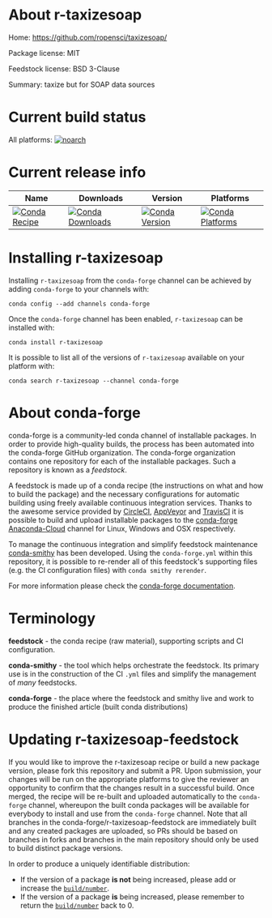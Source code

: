 About r-taxizesoap
==================

Home: https://github.com/ropensci/taxizesoap/

Package license: MIT

Feedstock license: BSD 3-Clause

Summary: taxize but for SOAP data sources



Current build status
====================

All platforms:
[![noarch](https://img.shields.io/circleci/project/github/conda-forge/r-taxizesoap-feedstock/master.svg?label=noarch)](https://circleci.com/gh/conda-forge/r-taxizesoap-feedstock)

Current release info
====================

| Name | Downloads | Version | Platforms |
| --- | --- | --- | --- |
| [![Conda Recipe](https://img.shields.io/badge/recipe-r--taxizesoap-green.svg)](https://anaconda.org/conda-forge/r-taxizesoap) | [![Conda Downloads](https://img.shields.io/conda/dn/conda-forge/r-taxizesoap.svg)](https://anaconda.org/conda-forge/r-taxizesoap) | [![Conda Version](https://img.shields.io/conda/vn/conda-forge/r-taxizesoap.svg)](https://anaconda.org/conda-forge/r-taxizesoap) | [![Conda Platforms](https://img.shields.io/conda/pn/conda-forge/r-taxizesoap.svg)](https://anaconda.org/conda-forge/r-taxizesoap) |

Installing r-taxizesoap
=======================

Installing `r-taxizesoap` from the `conda-forge` channel can be achieved by adding `conda-forge` to your channels with:

```
conda config --add channels conda-forge
```

Once the `conda-forge` channel has been enabled, `r-taxizesoap` can be installed with:

```
conda install r-taxizesoap
```

It is possible to list all of the versions of `r-taxizesoap` available on your platform with:

```
conda search r-taxizesoap --channel conda-forge
```


About conda-forge
=================

conda-forge is a community-led conda channel of installable packages.
In order to provide high-quality builds, the process has been automated into the
conda-forge GitHub organization. The conda-forge organization contains one repository
for each of the installable packages. Such a repository is known as a *feedstock*.

A feedstock is made up of a conda recipe (the instructions on what and how to build
the package) and the necessary configurations for automatic building using freely
available continuous integration services. Thanks to the awesome service provided by
[CircleCI](https://circleci.com/), [AppVeyor](https://www.appveyor.com/)
and [TravisCI](https://travis-ci.org/) it is possible to build and upload installable
packages to the [conda-forge](https://anaconda.org/conda-forge)
[Anaconda-Cloud](https://anaconda.org/) channel for Linux, Windows and OSX respectively.

To manage the continuous integration and simplify feedstock maintenance
[conda-smithy](https://github.com/conda-forge/conda-smithy) has been developed.
Using the ``conda-forge.yml`` within this repository, it is possible to re-render all of
this feedstock's supporting files (e.g. the CI configuration files) with ``conda smithy rerender``.

For more information please check the [conda-forge documentation](https://conda-forge.org/docs/).

Terminology
===========

**feedstock** - the conda recipe (raw material), supporting scripts and CI configuration.

**conda-smithy** - the tool which helps orchestrate the feedstock.
                   Its primary use is in the construction of the CI ``.yml`` files
                   and simplify the management of *many* feedstocks.

**conda-forge** - the place where the feedstock and smithy live and work to
                  produce the finished article (built conda distributions)


Updating r-taxizesoap-feedstock
===============================

If you would like to improve the r-taxizesoap recipe or build a new
package version, please fork this repository and submit a PR. Upon submission,
your changes will be run on the appropriate platforms to give the reviewer an
opportunity to confirm that the changes result in a successful build. Once
merged, the recipe will be re-built and uploaded automatically to the
`conda-forge` channel, whereupon the built conda packages will be available for
everybody to install and use from the `conda-forge` channel.
Note that all branches in the conda-forge/r-taxizesoap-feedstock are
immediately built and any created packages are uploaded, so PRs should be based
on branches in forks and branches in the main repository should only be used to
build distinct package versions.

In order to produce a uniquely identifiable distribution:
 * If the version of a package **is not** being increased, please add or increase
   the [``build/number``](https://conda.io/docs/user-guide/tasks/build-packages/define-metadata.html#build-number-and-string).
 * If the version of a package **is** being increased, please remember to return
   the [``build/number``](https://conda.io/docs/user-guide/tasks/build-packages/define-metadata.html#build-number-and-string)
   back to 0.
